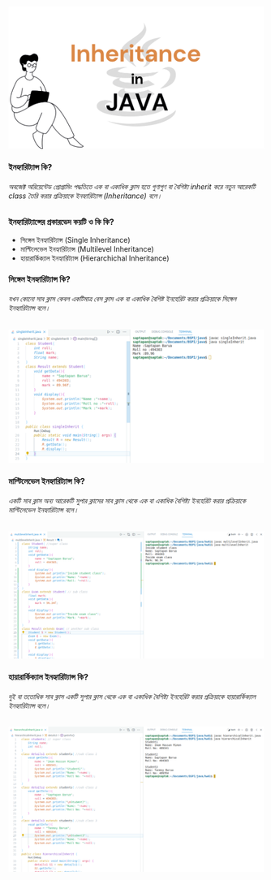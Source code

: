 <img title="Inheritance pic" alt="inheritance" src="/images/Inheritance-in-java.png">

### ইনহ্যারিট্যান্স কি?
###### অবজেক্ট অরিয়েন্টেড প্রোগ্রামিং পদ্ধতিতে এক বা একাধিক ক্লাস হতে গুণাগুণ বা বৈশিষ্ট্য inherit করে নতুন আরেকটি class তৈরি করার প্রক্রিয়াকে ইনহ্যারিট্যান্স (Inheritance) বলে।

### ইনহ্যারিট্যান্সের প্রকারভেদ কয়টি ও কি কি?
* সিঙ্গেল ইনহ্যারিট্যান্স (Single Inheritance)
* মাল্টিলেভেল ইনহ্যারিট্যান্স (Multilevel Inheritance)
* হায়ারার্কিক্যাল ইনহ্যারিট্যান্স (Hierarchichal Inheritance)

### সিঙ্গেল ইনহ্যারিট্যান্স কি?
###### যখন কোনো সাব ক্লাস কেবল একটিমাত্র বেস ক্লাস এক বা একাধিক বৈশিষ্ট ইনহেরিট করার প্রক্রিয়াকে সিঙ্গেল ইনহ্যারিট্যান্স বলে।
<img title="Single Inheritance" alt="single-inheritance" src="/images/single-inheritance.png">

### মাল্টিলেভেল ইনহ্যারিট্যান্স কি?
###### একটি সাব ক্লাস অন্য আরেকটি সুপার ক্লাসের সাব ক্লাস থেকে এক বা একাধিক বৈশিষ্ট্য ইনহেরিট করার প্রক্রিয়াকে মাল্টিলেভেল ইনহ্যারিট্যান্স বলে।
<img title="Multilevel Inheritance" alt="multilevel-inheritance" src="/images/multilevel-inheritance.png">

### হায়ারার্কিক্যাল ইনহ্যারিট্যান্স কি?
###### দুই বা ততোধিক সাব ক্লাস একটি সুপার ক্লাস থেকে এক বা একাধিক বৈশিষ্ট্য ইনহেরিট করার প্রক্রিয়াকে হায়ারার্কিক্যাল ইনহ্যারিট্যান্স বলে।
<img title="Hierarchical Inheritance" alt="hierarchical-inheritance" src="/images/hierarchical-inheritance.png">
